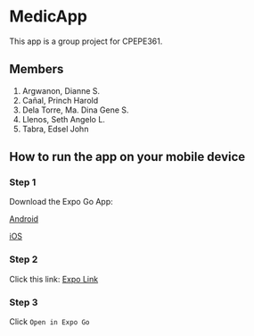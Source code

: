 # MedicApp

This app is a group project for CPEPE361.

## Members

1. Argwanon, Dianne S.
2. Cañal, Princh Harold
3. Dela Torre, Ma. Dina Gene S.
4. Llenos, Seth Angelo L.
5. Tabra, Edsel John

## How to run the app on your mobile device

### Step 1

Download the Expo Go App:

[Android](https://play.google.com/store/apps/details?id=host.exp.exponent&referrer=www)

[iOS](https://itunes.apple.com/app/apple-store/id982107779)

### Step 2

Click this link: [Expo Link](https://expo.dev/@mvprinch/med-app)

### Step 3

Click `Open in Expo Go`
